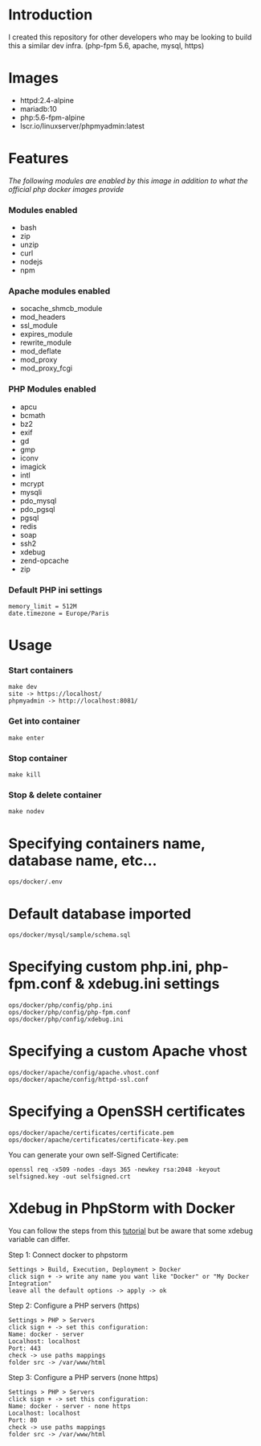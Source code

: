 # Introduction
I created this repository for other developers who may be looking to build this a similar dev infra.
(php-fpm 5.6, apache, mysql, https)

# Images
* httpd:2.4-alpine
* mariadb:10
* php:5.6-fpm-alpine
* lscr.io/linuxserver/phpmyadmin:latest

# Features
*The following modules are enabled by this image in addition to what the official php docker images provide*
### Modules enabled
* bash
* zip 
* unzip 
* curl 
* nodejs 
* npm

### Apache modules enabled
* socache_shmcb_module
* mod_headers
* ssl_module
* expires_module
* rewrite_module
* mod_deflate
* mod_proxy
* mod_proxy_fcgi

### PHP Modules enabled
* apcu
* bcmath
* bz2
* exif
* gd
* gmp
* iconv
* imagick
* intl
* mcrypt
* mysqli
* pdo_mysql
* pdo_pgsql
* pgsql
* redis
* soap
* ssh2
* xdebug
* zend-opcache
* zip

### Default PHP ini settings 
```
memory_limit = 512M
date.timezone = Europe/Paris
```

# Usage
### Start containers
```
make dev
site -> https://localhost/
phpmyadmin -> http://localhost:8081/
```
### Get into container
```
make enter
```
### Stop container
```
make kill
```
### Stop & delete container
```
make nodev
```

# Specifying containers name, database name, etc...
```
ops/docker/.env
```

# Default database imported
```
ops/docker/mysql/sample/schema.sql
```

# Specifying custom php.ini, php-fpm.conf & xdebug.ini settings
```
ops/docker/php/config/php.ini
ops/docker/php/config/php-fpm.conf
ops/docker/php/config/xdebug.ini
```

# Specifying a custom Apache vhost
```
ops/docker/apache/config/apache.vhost.conf
ops/docker/apache/config/httpd-ssl.conf
```

# Specifying a OpenSSH certificates
```
ops/docker/apache/certificates/certificate.pem
ops/docker/apache/certificates/certificate-key.pem
```
You can generate your own self-Signed Certificate:
```
openssl req -x509 -nodes -days 365 -newkey rsa:2048 -keyout selfsigned.key -out selfsigned.crt
```

# Xdebug in PhpStorm with Docker
You can follow the steps from this [tutorial](https://dev.to/jackmiras/xdebug-in-phpstorm-with-docker-2al8) but be aware that some xdebug variable can differ.

Step 1: Connect docker to phpstorm
```
Settings > Build, Execution, Deployment > Docker
click sign + -> write any name you want like "Docker" or "My Docker Integration"
leave all the default options -> apply -> ok
```
Step 2: Configure a PHP servers (https)
```
Settings > PHP > Servers
click sign + -> set this configuration:
Name: docker - server
Localhost: localhost
Port: 443
check -> use paths mappings
folder src -> /var/www/html
```
Step 3: Configure a PHP servers (none https)
```
Settings > PHP > Servers
click sign + -> set this configuration:
Name: docker - server - none https
Localhost: localhost
Port: 80
check -> use paths mappings
folder src -> /var/www/html
```